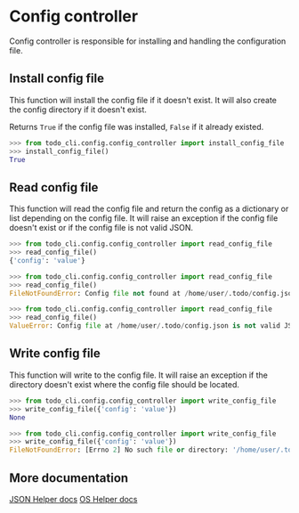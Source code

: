 # Config controller

Config controller is responsible for installing and handling the configuration file.

## Install config file

This function will install the config file if it doesn't exist. It will also create the config directory if it doesn't exist.

Returns `True` if the config file was installed, `False` if it already existed.

```python
>>> from todo_cli.config.config_controller import install_config_file
>>> install_config_file()
True
```

## Read config file

This function will read the config file and return the config as a dictionary or list depending on the config file. It will raise an exception if the config file doesn't exist or if the config file is not valid JSON.

```python
>>> from todo_cli.config.config_controller import read_config_file
>>> read_config_file()
{'config': 'value'}
```

```python
>>> from todo_cli.config.config_controller import read_config_file
>>> read_config_file()
FileNotFoundError: Config file not found at /home/user/.todo/config.json
```

```python
>>> from todo_cli.config.config_controller import read_config_file
>>> read_config_file()
ValueError: Config file at /home/user/.todo/config.json is not valid JSON.
```

## Write config file

This function will write to the config file. It will raise an exception if the directory doesn't exist where the config file should be located.

```python
>>> from todo_cli.config.config_controller import write_config_file
>>> write_config_file({'config': 'value'})
None
```

```python
>>> from todo_cli.config.config_controller import write_config_file
>>> write_config_file({'config': 'value'})
FileNotFoundError: [Errno 2] No such file or directory: '/home/user/.todo/config.json'
```

## More documentation

[JSON Helper docs](json_helper.md)
[OS Helper docs](os_helper.md)